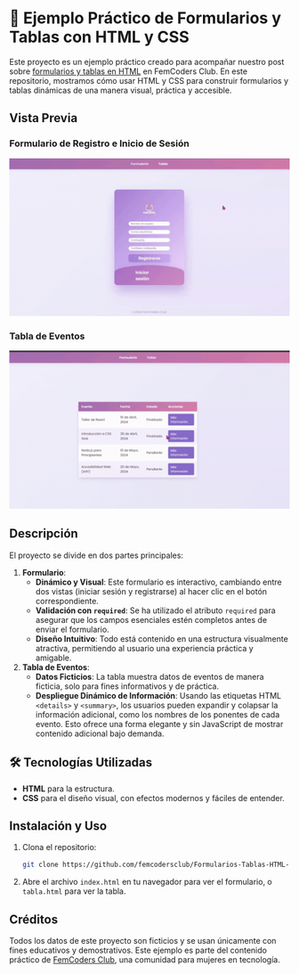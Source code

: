 # 📘 Ejemplo Práctico de Formularios y Tablas con HTML y CSS

Este proyecto es un ejemplo práctico creado para acompañar nuestro post sobre [formularios y tablas en HTML](https://www.femcodersclub.com/recursos/html/formularios-y-tablas) en FemCoders Club. En este repositorio, mostramos cómo usar HTML y CSS para construir formularios y tablas dinámicas de una manera visual, práctica y accesible.

## Vista Previa

### Formulario de Registro e Inicio de Sesión

![Formulario](assets/formulario.gif)

### Tabla de Eventos

![Tabla](assets/tabla.gif)

## Descripción

El proyecto se divide en dos partes principales:

1. **Formulario**:
   - **Dinámico y Visual**: Este formulario es interactivo, cambiando entre dos vistas (iniciar sesión y registrarse) al hacer clic en el botón correspondiente.
   - **Validación con `required`**: Se ha utilizado el atributo `required` para asegurar que los campos esenciales estén completos antes de enviar el formulario.
   - **Diseño Intuitivo**: Todo está contenido en una estructura visualmente atractiva, permitiendo al usuario una experiencia práctica y amigable.
2. **Tabla de Eventos**:
   - **Datos Ficticios**: La tabla muestra datos de eventos de manera ficticia, solo para fines informativos y de práctica.
   - **Despliegue Dinámico de Información**: Usando las etiquetas HTML `<details>` y `<summary>`, los usuarios pueden expandir y colapsar la información adicional, como los nombres de los ponentes de cada evento. Esto ofrece una forma elegante y sin JavaScript de mostrar contenido adicional bajo demanda.

## 🛠️ Tecnologías Utilizadas

- **HTML** para la estructura.
- **CSS** para el diseño visual, con efectos modernos y fáciles de entender.

## Instalación y Uso

1. Clona el repositorio:
   ```bash
   git clone https://github.com/femcodersclub/Formularios-Tablas-HTML-CSS.git
   ```

2. Abre el archivo `index.html` en tu navegador para ver el formulario, o `tabla.html` para ver la tabla.

## Créditos

Todos los datos de este proyecto son ficticios y se usan únicamente con fines educativos y demostrativos. Este ejemplo es parte del contenido práctico de [FemCoders Club](https://www.femcodersclub.com/), una comunidad para mujeres en tecnología.
